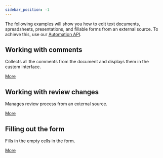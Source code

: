 ```yaml
---
sidebar_position: -1
---
```


The following examples will show you how to edit text documents, spreadsheets, presentations, and fillable forms from an external source. To achieve this, use our [Automation API](../../Usage%20API/Automation%20API.md).

## Working with comments

Collects all the comments from the document and displays them in the custom interface.

[More](Working%20with%20comments.md)

## Working with review changes

Manages review process from an external source.

[More](Working%20with%20review%20changes.md)

## Filling out the form

Fills in the empty cells in the form.

[More](Filling%20out%20the%20form.md)
